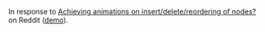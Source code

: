 In response to [Achieving animations on insert/delete/reordering of nodes?](https://www.reddit.com/r/elm/comments/7gdrii/achieving_animations_on_insertdeletereordering_of/) on Reddit ([demo](https://aforemny.github.io/elm-flip-demo)).
